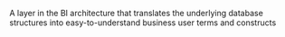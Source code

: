    
A layer in the BI architecture that translates the underlying database structures into easy-to-understand business user terms and constructs